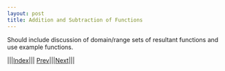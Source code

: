 ```yaml
---
layout: post
title: Addition and Subtraction of Functions
---
```



Should include discussion of domain/range sets of resultant functions and use example functions.

|||[Index](../../../../)||| [Prev](../../examples)|||[Next](../mult-divide)|||